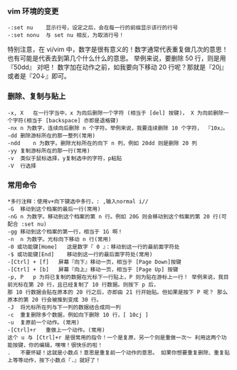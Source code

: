 ### vim 环境的变更
```
-:set nu	显示行号，设定之后，会在每一行的前缀显示该行的行号
-:set nonu	与 set nu 相反，为取消行号！
```
特别注意，在 vi/vim 中，数字是很有意义的！数字通常代表重复做几次的意思！ 也有可能是代表去到第几个什么什么的意思。
举例来说，要删除 50 行，则是用 『50dd』 对吧！ 数字加在动作之前，如我要向下移动 20 行呢？那就是『20j』或者是『20↓』即可。
### 删除、复制与贴上
```
-x, X	在一行字当中，x 为向后删除一个字符 (相当于 [del] 按键)， X 为向前删除一个字符(相当于 [backspace] 亦即是退格键)
-nx	n 为数字，连续向后删除 n 个字符。举例来说，我要连续删除 10 个字符， 『10x』。
-dd	删除游标所在的那一整列(常用)
-ndd	n 为数字。删除光标所在的向下 n 列，例如 20dd 则是删除 20 列
-yy	复制游标所在的那一行(常用)
-v  类似于鼠标选择，y复制选中的字符，p粘贴
-V  行选择
```
### 常用命令
```
*多行注释：使用v+向下键选中多行，: ,输入normal i//
-G	移动到这个档案的最后一行(常用)
-nG	n 为数字。移动到这个档案的第 n 行。例如 20G 则会移动到这个档案的第 20 行(可配合 :set nu)
-gg	移动到这个档案的第一行，相当于 1G 啊！
-n	n 为数字。光标向下移动 n 行(常用)
-0 或功能键[Home]	这是数字『 0 』：移动到这一行的最前面字符处
-$ 或功能键[End]	移动到这一行的最后面字符处(常用)
-[Ctrl] + [f]	屏幕『向下』移动一页，相当于 [Page Down]按键
-[Ctrl] + [b]	屏幕『向上』移动一页，相当于 [Page Up] 按键
-p, P	p 为将已复制的数据在光标下一行贴上，P 则为贴在游标上一行！ 举例来说，我目前光标在第 20 行，且已经复制了 10 行数据。则按下 p 后， 
那 10 行数据会贴在原本的 20 行之后，亦即由 21 行开始贴。但如果是按下 P 呢？ 那么原本的第 20 行会被推到变成 30 行。
-J	将光标所在列与下一列的数据结合成同一列
-c	重复删除多个数据，例如向下删除 10 行，[ 10cj ]
-u	复原前一个动作。(常用)
-[Ctrl]+r	重做上一个动作。(常用)
这个 u 与 [Ctrl]+r 是很常用的指令！一个是复原，另一个则是重做一次～ 利用这两个功能按键，你的编辑，嘿嘿！很快乐的啦！
.	不要怀疑！这就是小数点！意思是重复前一个动作的意思。 如果你想要重复删除、重复贴上等等动作，按下小数点『.』就好了！
```
